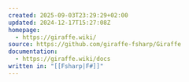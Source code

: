 ```yaml
---
created: 2025-09-03T23:29:29+02:00
updated: 2024-12-17T15:27:08Z
homepage:
  - https://giraffe.wiki/
source: https://github.com/giraffe-fsharp/Giraffe
documentation:
  - https://giraffe.wiki/docs
written in: "[[Fsharp|F#]]"
---
```

